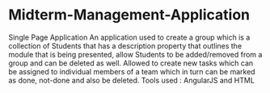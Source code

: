 # Midterm-Management-Application
Single Page Application
An application used to create a group which is a collection of Students that has a description property that outlines the 
module that is being presented, allow Students to be added/removed from a group and can be deleted as well. Allowed to create 
new tasks which can be assigned to individual members of a team which in turn can be marked as done, not-done and also be 
deleted.
Tools used : AngularJS and HTML
